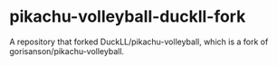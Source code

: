 # pikachu-volleyball-duckll-fork
A repository that forked DuckLL/pikachu-volleyball, which is a fork of gorisanson/pikachu-volleyball.

